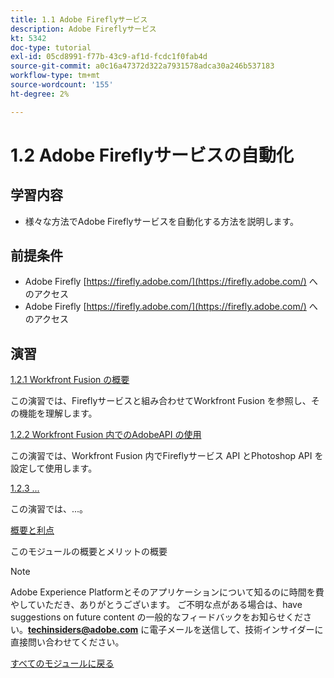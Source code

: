 ```yaml
---
title: 1.1 Adobe Fireflyサービス
description: Adobe Fireflyサービス
kt: 5342
doc-type: tutorial
exl-id: 05cd8991-f77b-43c9-af1d-fcdc1f0fab4d
source-git-commit: a0c16a47372d322a7931578adca30a246b537183
workflow-type: tm+mt
source-wordcount: '155'
ht-degree: 2%

---
```


# 1.2 Adobe Fireflyサービスの自動化

## 学習内容

- 様々な方法でAdobe Fireflyサービスを自動化する方法を説明します。

## 前提条件

- Adobe Firefly [https://firefly.adobe.com/](https://firefly.adobe.com/) へのアクセス
- Adobe Firefly [https://firefly.adobe.com/](https://firefly.adobe.com/) へのアクセス

## 演習

[1.2.1 Workfront Fusion の概要](./ex1.md)

この演習では、Fireflyサービスと組み合わせてWorkfront Fusion を参照し、その機能を理解します。

[1.2.2 Workfront Fusion 内でのAdobeAPI の使用](./ex2.md)

この演習では、Workfront Fusion 内でFireflyサービス API とPhotoshop API を設定して使用します。

[1.2.3 ...](./ex3.md)

この演習では、...。

[概要と利点](./summary.md)

このモジュールの概要とメリットの概要

>[!NOTE]
>
>Adobe Experience Platformとそのアプリケーションについて知るのに時間を費やしていただき、ありがとうございます。 ご不明な点がある場合は、have suggestions on future content の一般的なフィードバックをお知らせください。**techinsiders@adobe.com** に電子メールを送信して、技術インサイダーに直接問い合わせてください。

[すべてのモジュールに戻る](../../../overview.md)
